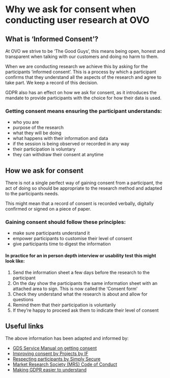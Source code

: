 # Why we ask for consent when conducting user research at OVO

## What is ‘Informed Consent’?
At OVO we strive to be ‘The Good Guys’, this means being open, honest and transparent when talking with our customers and doing no harm to them. 

When we are conducting research we achieve this by asking for the participants ‘informed consent’. This is a process by which a participant confirms that they understand all the aspects of the research and agree to take part. We keep a record of this decision.

GDPR also has an effect on how we ask for consent, as it introduces the mandate to provide participants with the choice for how their data is used.   

### Getting consent means ensuring the participant understands:
* who you are
* purpose of the research
* what they will be doing
* what happens with their information and data
* if the session is being observed or recorded in any way
* their participation is voluntary 
* they can withdraw their consent at anytime

## How we ask for consent
There is not a single perfect way of gaining consent from a participant, the act of doing so should be appropriate to the research method and adapted to the participants needs. 

This might mean that a record of consent is recorded verbally, digitally confirmed or signed on a piece of paper. 

### Gaining consent should follow these principles: 
* make sure participants understand it
* empower participants to customise their level of consent
* give participants time to digest the information

#### In practice for an in person depth interview or usability test this might look like:
1. Send the information sheet a few days before the research to the participant
2. On the day show the participants the same information sheet with an attached area to sign. This is now called the ‘Consent form’
3. Check they understand what the research is about and allow for questions
4. Remind them that their participation is voluntarily
5. If they’re happy to proceed ask them to indicate their level of consent

## Useful links

The above information has been adapted and informed by:
* [GDS Service Manual on getting consent](https://www.gov.uk/service-manual/user-research/getting-users-consent-for-research)
* [Improving consent by Projects by IF](https://projectsbyif.com/blog/improving-consent-for-research)
* [Respecting participants by Simply Secure](https://simplysecure.org/blog/respecting-participants)
* [Market Research Society (MRS) Code of Conduct](https://www.mrs.org.uk/pdf/mrs%20code%20of%20conduct%202014.pdf) 
* [Making GDPR easier to understand](https://digitalblog.coop.co.uk/2017/11/27/making-the-general-data-protection-regulation-easier-to-understand/)
